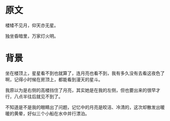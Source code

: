 # 原文

楼矮不见月，仰天亦无星。

独坐昏暗里，万家灯火明。

# 背景

坐在楼顶上，星星看不到也就算了，连月亮也看不到，我有多久没有去看这夜色了啊，记得小时候在房顶上，都能看到漫天的星斗。

我原以为是右侧的高楼挡住了月亮，其实她是在我的左侧，但也要出来的很早才行，八点半往后就见不到了。

不知道是不是我的眼睛出了问题，记忆中的月亮是皎洁、冷清的，这次却散发出暖暖的黄晕，好似三个小船在水中并行漂泊。

